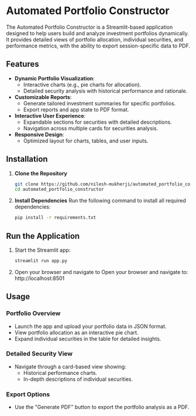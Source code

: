 # **Automated Portfolio Constructor**

The Automated Portfolio Constructor is a Streamlit-based application designed to help users build and analyze investment portfolios dynamically. It provides detailed views of portfolio allocation, individual securities, and performance metrics, with the ability to export session-specific data to PDF.

## **Features**
- **Dynamic Portfolio Visualization**:
  - Interactive charts (e.g., pie charts for allocation).
  - Detailed security analysis with historical performance and rationale.
- **Customizable Reports**:
  - Generate tailored investment summaries for specific portfolios.
  - Export reports and app state to PDF format.
- **Interactive User Experience**:
  - Expandable sections for securities with detailed descriptions.
  - Navigation across multiple cards for securities analysis.
- **Responsive Design**:
  - Optimized layout for charts, tables, and user inputs.

## **Installation**

1. **Clone the Repository**
   ```bash
   git clone https://github.com/nilesh-mukherji/automated_portfolio_constructor.git
   cd automated_portfolio_constructor
   ```
  
2. **Install Dependencies**
    Run the following command to install all required dependencies:
    ```bash
    pip install -r requirements.txt
    ```
## **Run the Application**

1. Start the Streamlit app:
   ```bash
   streamlit run app.py
    ```
2. Open your browser and navigate to Open your browser and navigate to: http://localhost:8501

## **Usage**

### **Portfolio Overview**
- Launch the app and upload your portfolio data in JSON format.
- View portfolio allocation as an interactive pie chart.
- Expand individual securities in the table for detailed insights.

### **Detailed Security View**
- Navigate through a card-based view showing:
  - Historical performance charts.
  - In-depth descriptions of individual securities.

### **Export Options**
- Use the "Generate PDF" button to export the portfolio analysis as a PDF.



